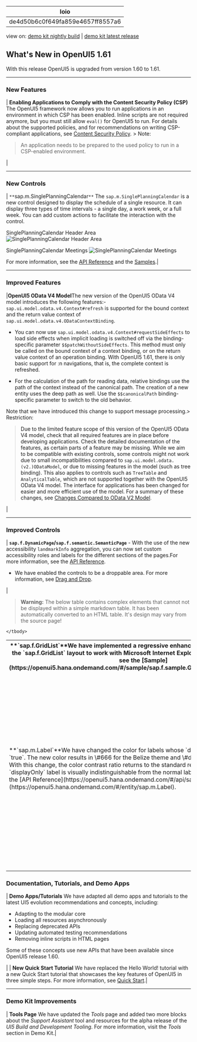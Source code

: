 <!-- loiode4d50b6c0f649fa859e4657ff8557a6 -->

| loio |
| -----|
| de4d50b6c0f649fa859e4657ff8557a6 |

<div id="loio">

view on: [demo kit nightly build](https://openui5nightly.hana.ondemand.com/#/topic/de4d50b6c0f649fa859e4657ff8557a6) | [demo kit latest release](https://openui5.hana.ondemand.com/#/topic/de4d50b6c0f649fa859e4657ff8557a6)</div>

## What's New in OpenUI5 1.61

With this release OpenUI5 is upgraded from version 1.60 to 1.61.

***

<a name="loiode4d50b6c0f649fa859e4657ff8557a6__section_yxw_pxt_zcb"/>

### New Features

| **Enabling Applications to Comply with the Content Security Policy \(CSP\)** The OpenUI5 framework now allows you to run applications in an environment in which CSP has been enabled. Inline scripts are not required anymore, but you must still allow `eval()` for OpenUI5 to run. For details about the supported policies, and for recommendations on writing CSP-compliant applications, see [Content Security Policy](Content_Security_Policy_fe1a6db.md). > Note:  
> An application needs to be prepared to the used policy to run in a CSP-enabled environment.

 |

***

<a name="loiode4d50b6c0f649fa859e4657ff8557a6__section_bkm_s15_zcb"/>

### New Controls

| `**`sap.m.SinglePlanningCalendar`**` The `sap.m.SinglePlanningCalendar` is a new control designed to display the schedule of a single resource. It can display three types of time intervals - a single day, a work week, or a full week. You can add custom actions to facilitate the interaction with the control.   
  
SinglePlanningCalendar Header Area<a name="loiode4d50b6c0f649fa859e4657ff8557a6__fig_pfj_mhs_5fb"/> ![](loio9406ea72876f4b88982773c603b1886f_LowRes.png "SinglePlanningCalendar Header Area") 

   
  
SinglePlanningCalendar Meetings<a name="loiode4d50b6c0f649fa859e4657ff8557a6__fig_pt5_d4r_1gb"/> ![](loiob99c835dfb1246f2bb3a0befd34f65a9_LowRes.png "SinglePlanningCalendar Meetings") 

 For more information, see the [API Reference](https://openui5.hana.ondemand.com/#/api/sap.m.SinglePlanningCalendar) and the [Samples](https://openui5.hana.ondemand.com/#/entity/sap.m.SinglePlanningCalendar).|

***

<a name="loiode4d50b6c0f649fa859e4657ff8557a6__section_qwl_pb5_zcb"/>

### Improved Features

|**OpenUI5 OData V4 Model**The new version of the OpenUI5 OData V4 model introduces the following features:-   `sap.ui.model.odata.v4.Context#refresh` is supported for the bound context and the return value context of `sap.ui.model.odata.v4.ODataContextBinding`.

-   You can now use `sap.ui.model.odata.v4.Context#requestSideEffects` to load side effects when implicit loading is switched off via the binding-specific parameter `$$patchWithoutSideEffects`. This method must only be called on the bound context of a context binding, or on the return value context of an operation binding. With OpenUI5 1.61, there is only basic support for :n navigations, that is, the complete context is refreshed.

-   For the calculation of the path for reading data, relative bindings use the path of the context instead of the canonical path. The creation of a new entity uses the deep path as well. Use the `$$canonicalPath` binding-specific parameter to switch to the old behavior.


Note that we have introduced this change to support message processing.> Restriction:  
> Due to the limited feature scope of this version of the OpenUI5 OData V4 model, check that all required features are in place before developing applications. Check the detailed documentation of the features, as certain parts of a feature may be missing. While we aim to be compatible with existing controls, some controls might not work due to small incompatibilities compared to `sap.ui.model.odata.(v2.)ODataModel`, or due to missing features in the model \(such as tree binding\). This also applies to controls such as `TreeTable` and `AnalyticalTable`, which are not supported together with the OpenUI5 OData V4 model. The interface for applications has been changed for easier and more efficient use of the model. For a summary of these changes, see [Changes Compared to OData V2 Model](Changes_Compared_to_OData_V2_Model_abd4d7c.md).

|

***

<a name="loiode4d50b6c0f649fa859e4657ff8557a6__section_rqn_wd5_zcb"/>

### Improved Controls

| **`sap.f.DynamicPage`/`sap.f.semantic.SemanticPage`** -   With the use of the new accessibility `landmarkInfo` aggregation, you can now set custom accessibility roles and labels for the different sections of the pages.For more information, see the [API Reference](https://openui5.hana.ondemand.com/#/api/sap.f.DynamicPageAccessibleLandmarkInfo).

-   We have enabled the controls to be a droppable area. For more information, see [Drag and Drop](Drag_and_Drop_3ddb6cd.md).

 |
 > **Warning:** The below table contains complex elements that cannot not be displayed within a simple markdown table. It has been automatically converted to an HTML table. It's design may vary from the source page!

<table>
	<thead>
		<tr>
			<th>**`sap.f.GridList`**We have implemented a regressive enhancement \(polyfill\) that enables the `sap.f.GridList` layout to work with Microsoft Internet Explorer 11. For more information, see the [Sample](https://openui5.hana.ondemand.com/#/sample/sap.f.sample.GridListBoxContainer/preview).</th>
		<tr>
			<td>**`sap.m.Label`**We have changed the color for labels whose `displayOnly` property is set to `true`. The new color results in \#666 for the Belize theme and \#ddd for the Belize Deep theme. With this change, the color contrast ratio returns to the standard requirement, and the `displayOnly` label is visually indistinguishable from the normal label. For more information, see the [API Reference](https://openui5.hana.ondemand.com/#/api/sap.m.Label) and the [Samples](https://openui5.hana.ondemand.com/#/entity/sap.m.Label).</td>
			<td>**`sap.m.ObjectHeader`**Тhe `sap.m.ObjectHeader` control now supports circle-shaped images with the use of the new `imageShape` property. For more information, see the [API Reference](https://openui5.hana.ondemand.com/#/api/sap.m.ObjectHeader) and the [Samples](https://openui5.hana.ondemand.com/#/entity/sap.m.ObjectHeader).</td>
			<td> **`sap.m.Select`/`sap.m.SelectList`** The `sap.m.Select` and `sap.m.SelectList` controls can now display icons before the text. You can set the icons through the `icon` property of each `sap.ui.core.ListItem` used in `sap.m.SelectList` or `sap.m.Select`.For more information, see [Sample: sap.m.Select](https://openui5.hana.ondemand.com/#/sample/sap.m.sample.SelectWithIcons/preview) and [Sample: sap.m.SelectList](https://openui5.hana.ondemand.com/#/sample/sap.m.sample.SelectListWithIcons/preview). </td>
			<td> **`sap.m.semantic.DetailPage`/`sap.m.semantic.SemanticPage`** We have enabled the controls to be a droppable area. For more information, see [Drag and Drop](Drag_and_Drop_3ddb6cd.md).</td>
			<td> **`sap.m.Table`** The `sortIndicator` property, which indicates that a column is sorted, is now available in `sap.m.Column`. The column displays the appropriate icon and also shows the sort order in the column. For more information, see the [API Reference](https://openui5.hana.ondemand.com/#/api/sap.m.Column/controlProperties) for the `SortIndicator` property. </td>
			<td>**`sap.ui.layout.cssgrid.CSSGrid`**We have added new samples to demonstrate different use cases. For more information, see the [Samples](https://openui5.hana.ondemand.com/#/entity/sap.ui.layout.cssgrid.CSSGrid).</td>
			<td> **`sap.ui.unified.Calendar`** The `sap.ui.unified.Calendar` control now has aligned keyboard navigation when used in a single interval selection mode. This means that if the user has selected the start date but has not yet selected the end date, all dates between the start date and the date the mouse is currently hovering over will be highlighted to indicate that they will be part of the selected interval.</td>
			<td> **`sap.uxap.ObjectPageLayout`**

 -   You can now enable the subsections of `sap.uxap.ObjectPageLayout` to expand to the full height of the sections container. To do this, add the `sapUxAPObjectPageSubSectionFitContainer` CSS class to the `sap.uxap.ObjectPageSubSection` to make it auto-expandable.
 -   With the use of the new accessibility `landmarkInfo` aggregation, you can now set custom accessibility roles and labels for the different sections of the page.For more information, see the [API Reference](https://openui5.hana.ondemand.com/#/api/sap.uxap.ObjectPageAccessibleLandmarkInfo).

 -   We have enabled the control to be a droppable area. For more information, see [Drag and Drop](Drag_and_Drop_3ddb6cd.md).

 -   We have changed the default layout of `Form`/`SimpleForm` in `ObjectPageSubSection` from `ResponsiveGridLayout` to `ColumnLayout`.For more information, see [API Reference](https://openui5.hana.ondemand.com/#/api/sap.ui.layout.form.ColumnLayout) and the [Sample](https://openui5.hana.ondemand.com/#/sample/sap.uxap.sample.ObjectPageFormLayout/preview).
			</td>
		</tr>
	</tbody>
</table>

***

<a name="loiode4d50b6c0f649fa859e4657ff8557a6__section_z2h_fh5_zcb"/>

### Documentation, Tutorials, and Demo Apps

| **Demo Apps/Tutorials** We have adapted all demo apps and tutorials to the latest UI5 evolution recommendations and concepts, including:

-   Adapting to the modular core
-   Loading all resources asynchronously
-   Replacing deprecated APIs
-   Updating automated testing recommendations
-   Removing inline scripts in HTML pages

Some of these concepts use new APIs that have been available since OpenUI5 release 1.60.

 |
| **New Quick Start Tutorial** We have replaced the Hello World! tutorial with a new Quick Start tutorial that showcases the key features of OpenUI5 in three simple steps. For more information, see [Quick Start](Quick_Start_592f36f.md).|

***

<a name="loiode4d50b6c0f649fa859e4657ff8557a6__section_r5v_3h5_zcb"/>

### Demo Kit Improvements

| **Tools Page** We have updated the *Tools* page and added two more blocks about the *Support Assistant* tool and resources for the alpha release of the *UI5 Build and Development Tooling*. For more information, visit the *Tools* section in Demo Kit.|

